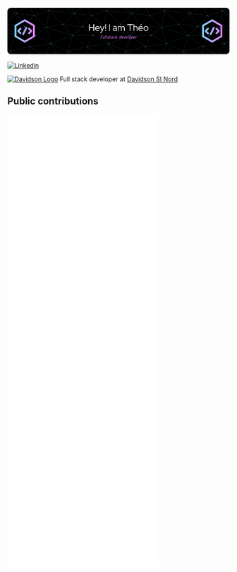 ![](github-header-image.png)

<a href="https://www.linkedin.com/in/th%C3%A9o-huret-a49a551a6/">
  <img
    src="https://img.shields.io/twitter/follow/omBratteng?label=Linkedin&logo=linkedin&style=flat-square&color=0e76a8&logoColor=ffffff&backgroundColor=ffffff"
    alt="Linkedin"
  />
</a>

<p>
  <a href="https://www.davidson.fr"><img src="https://www.davidson.fr/favicon/favicon-16x16.png" alt="Davidson Logo" /></a>
  Full stack developer at <a href="https://www.davidson.fr">Davidson SI Nord</a>
</p>

## Public contributions

![Metrics](./github-metrics.svg)
